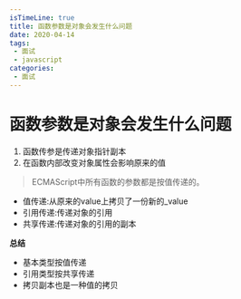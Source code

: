 ```yaml
---
isTimeLine: true
title: 函数参数是对象会发生什么问题
date: 2020-04-14
tags:
 - 面试
 - javascript
categories:
 - 面试
---
```

# 函数参数是对象会发生什么问题
1. 函数传参是传递对象指针副本
2. 在函数内部改变对象属性会影响原来的值

>ECMAScript中所有函数的参数都是按值传递的。

* 值传递:从原来的value上拷贝了一份新的_value
* 引用传递:传递对象的引用
* 共享传递:传递对象的引用的副本

**总结**
* 基本类型按值传递
* 引用类型按共享传递
* 拷贝副本也是一种值的拷贝
